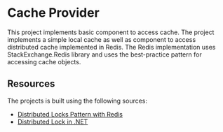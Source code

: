 # Cache Provider

This project implements basic component to access cache. The project implements a simple local cache as well as 
component to access distributed cache implemented in Redis. The Redis implementation uses StackExchange.Redis 
library and uses the best-practice pattern for accessing cache objects.

## Resources

The projects is built using the following sources:

- [Distributed Locks Pattern with Redis](https://redis.io/docs/manual/patterns/distributed-locks/)
- [Distributed Lock in .NET](https://github.com/madelson/DistributedLock)
